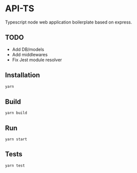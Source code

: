 # API-TS

Typescript node web application boilerplate based on express.

## TODO

* Add DB/models
* Add middlewares
* Fix Jest module resolver

## Installation

```bash
yarn
```

## Build

```
yarn build
```

## Run

```
yarn start
```

## Tests

```
yarn test
```